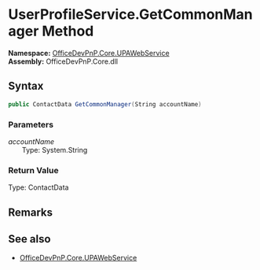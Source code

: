 # UserProfileService.GetCommonManager Method  
  

**Namespace:** [OfficeDevPnP.Core.UPAWebService](OfficeDevPnP.Core.UPAWebService.md)  
**Assembly:** OfficeDevPnP.Core.dll  
## Syntax
```C#
public ContactData GetCommonManager(String accountName)
```
### Parameters
*accountName*  
&emsp;&emsp;Type: System.String  

### Return Value
Type: ContactData  

## Remarks 

## See also
- [OfficeDevPnP.Core.UPAWebService](OfficeDevPnP.Core.UPAWebService.md)
